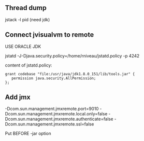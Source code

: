 Thread dump
-----------

jstack -l pid (need jdk)

Connect jvisualvm to remote
---------------------------

USE ORACLE JDK

jstatd  -J-Djava.security.policy=/home/rniveau/jstatd.policy  -p 4242

content of jstatd.policy:
```
grant codebase "file:/usr/java/jdk1.8.0_151/lib/tools.jar" {
   permission java.security.AllPermission;
};
```

Add jmx
-------

-Dcom.sun.management.jmxremote.port=9010 -Dcom.sun.management.jmxremote.local.only=false -Dcom.sun.management.jmxremote.authenticate=false -Dcom.sun.management.jmxremote.ssl=false

Put BEFORE -jar option
